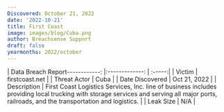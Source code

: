 ```yaml
---
Discovered: October 21, 2022
date: '2022-10-21'
title: First Coast
image: images/blog/Cuba.png
author: Breachsense Support
draft: false
yearmonths: 2022/october
---
```


| Data Breach Report------------:     |:-------------:    | :-----:|
| Victim      | firstcoast.net      | 
| Threat Actor      | Cuba      | 
| Date Discovered      | Oct 21, 2022      | 
| Description      | First Coast Logistics Services, Inc. line of business includes providing local trucking with storage services and serving all major ports, railroads, and the transportation and logistics.      | 
| Leak Size      | N/A      | 

